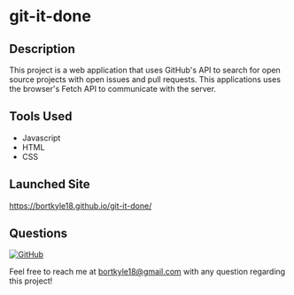 # git-it-done

## Description

This project is a web application that uses GitHub's API to search for open source projects with open issues and pull requests. This applications uses the browser's Fetch API to communicate with the server.

## Tools Used

- Javascript
- HTML
- CSS

## Launched Site

https://bortkyle18.github.io/git-it-done/

## Questions

[![GitHub](https://img.shields.io/badge/My%20GitHub-Click%20Here!-blueviolet?style=plastic&logo=GitHub)](https://github.com/bortkyle18) 

Feel free to reach me at bortkyle18@gmail.com with any question regarding this project!
